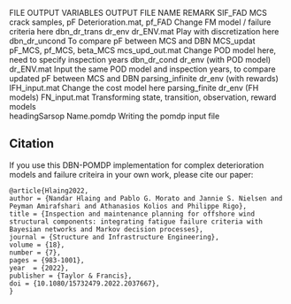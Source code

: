 FILE              OUTPUT VARIABLES              OUTPUT FILE NAME            REMARK
SIF_FAD           MCS crack samples, pF         Deterioration.mat, pf_FAD   Change FM model / failure criteria here 
dbn_dr_trans      dr_env                        dr_ENV.mat                  Play with discretization here 
dbn_dr_uncond                                                               To compare pF between MCS and DBN 
MCS_updat         pF_MCS, pf_MCS, beta_MCS      mcs_upd_out.mat             Change POD model here, need to specify inspection years 
dbn_dr_cond       dr_env (with POD model)       dr_ENV.mat                  Input the same POD model and inspection years, to compare updated pF between MCS and DBN 
parsing_infinite  dr_env (with rewards)         IFH_input.mat               Change the cost model here 
parsing_finite    dr_env (FH models)            FN_input.mat                Transforming state, transition, observation, reward models  
headingSarsop                                   Name.pomdp                  Writing the pomdp input file 

## Citation
If you use this DBN-POMDP implementation for complex deterioration models and failure criteira in your own work, please cite our paper:

```
@article{Hlaing2022,
author = {Nandar Hlaing and Pablo G. Morato and Jannie S. Nielsen and Peyman Amirafshari and Athanasios Kolios and Philippe Rigo},
title = {Inspection and maintenance planning for offshore wind structural components: integrating fatigue failure criteria with Bayesian networks and Markov decision processes},
journal = {Structure and Infrastructure Engineering},
volume = {18},
number = {7},
pages = {983-1001},
year  = {2022},
publisher = {Taylor & Francis},
doi = {10.1080/15732479.2022.2037667},
}

```
